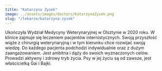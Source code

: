 ```yaml
---
title: "Katarzyna Zysek"
image: ../assets/images/doctors/KatarzynaZysek.png
slug: "/lekarze/katarzyna-zysek"
---
```


Ukończyła Wydział Medycyny Weterynaryjnej w Olsztynie w 2020 roku. W klinice zajmuje się leczeniem pacjentów internistycznych. Swoją przyszłość wiąże z chirurgią weterynaryjną i w tym kierunku chce rozwijać swoją wiedzę. Do każdego pacjenta podchodzi indywidualnie oraz z dużym zaangażowaniem. Jest ambitna i dąży do swoich wyznaczonych celów. Prowadzi aktywny i zdrowy tryb życia. Psy w jej życiu są od zawsze, jest właścicielką Gai i Bajki.
